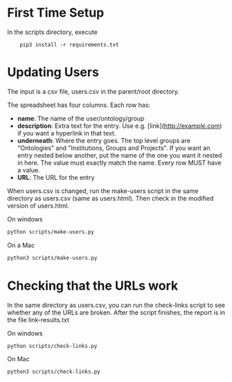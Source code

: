 # First Time Setup

In the scripts directory, execute
```
    pip3 install -r requirements.txt
```
# Updating Users

The input is a csv file, users.csv in the parent/root directory.

The spreadsheet has four columns. Each row has:

 - **name**: The name of the user/ontology/group
 - **description**: Extra text for the entry. Use e.g. [link]\(http://example.com) if you want a hyperlink in that text.
 - **underneath**: 	Where the entry goes. The top level groups are "Ontologies" and "Institutions, Groups and Projects". If you want an entry nested below another, put the name of the one you want it nested in here. The value must exactly match the name. Every row MUST have a value.
 - **URL**: The URL for the entry 

When users.csv is changed, run the make-users script in the same directory as users.csv (same as users.html). Then check in the modified version of users.html.

On windows
```sh
python scripts/make-users.py
```
On a Mac
```sh
python3 scripts/make-users.py
```

# Checking that the URLs work

In the same directory as users.csv, you can run the check-links script to see whether any of the URLs are broken.
After the script finishes, the report is in the file link-results.txt

On windows
```sh
python scripts/check-links.py
```
On Mac
```sh
python3 scripts/check-links.py
```

